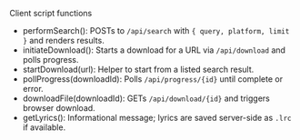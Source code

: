Client script functions

- performSearch(): POSTs to `/api/search` with `{ query, platform, limit }` and renders results.
- initiateDownload(): Starts a download for a URL via `/api/download` and polls progress.
- startDownload(url): Helper to start from a listed search result.
- pollProgress(downloadId): Polls `/api/progress/{id}` until complete or error.
- downloadFile(downloadId): GETs `/api/download/{id}` and triggers browser download.
- getLyrics(): Informational message; lyrics are saved server-side as `.lrc` if available.

